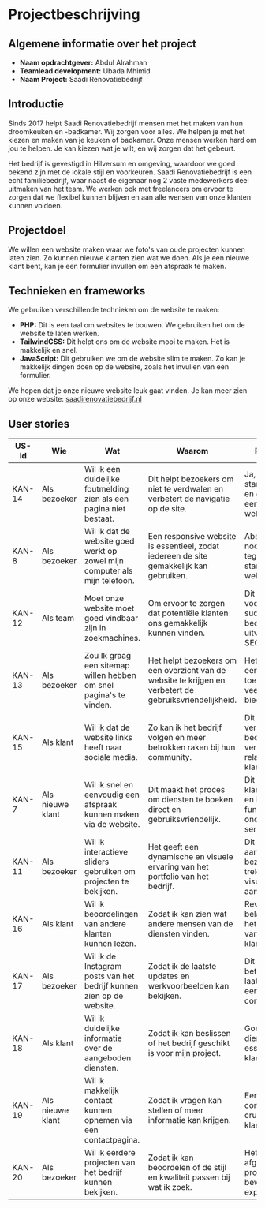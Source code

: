 # Projectbeschrijving

## Algemene informatie over het project

- **Naam opdrachtgever:** Abdul Alrahman
- **Teamlead development:** Ubada Mhimid
- **Naam Project:** Saadi Renovatiebedrijf

## Introductie

Sinds 2017 helpt Saadi Renovatiebedrijf mensen met het maken van hun droomkeuken en -badkamer. Wij zorgen voor alles. We helpen je met het kiezen en maken van je keuken of badkamer. Onze mensen werken hard om jou te helpen. Je kan kiezen wat je wilt, en wij zorgen dat het gebeurt.

Het bedrijf is gevestigd in Hilversum en omgeving, waardoor we goed bekend zijn met de lokale stijl en voorkeuren. Saadi Renovatiebedrijf is een echt familiebedrijf, waar naast de eigenaar nog 2 vaste medewerkers deel uitmaken van het team. We werken ook met freelancers om ervoor te zorgen dat we flexibel kunnen blijven en aan alle wensen van onze klanten kunnen voldoen.

## Projectdoel

We willen een website maken waar we foto's van oude projecten kunnen laten zien. Zo kunnen nieuwe klanten zien wat we doen. Als je een nieuwe klant bent, kan je een formulier invullen om een afspraak te maken.

## Technieken en frameworks

We gebruiken verschillende technieken om de website te maken:

- **PHP:** Dit is een taal om websites te bouwen. We gebruiken het om de website te laten werken.
- **TailwindCSS:** Dit helpt ons om de website mooi te maken. Het is makkelijk en snel.
- **JavaScript:** Dit gebruiken we om de website slim te maken. Zo kan je makkelijk dingen doen op de website, zoals het invullen van een formulier.

We hopen dat je onze nieuwe website leuk gaat vinden. Je kan meer zien op onze website: [saadirenovatiebedrijf.nl](https://saadirenovatiebedrijf.nl/)

## User stories

| US-id  | Wie                | Wat                                                    | Waarom                                                                                           | Realistisch?                                                                                           | Prioriteit | MoSCoW      |
|--------|--------------------|--------------------------------------------------------|--------------------------------------------------------------------------------------------------|-----------------------------------------------------------------------------------------------------|------------|-------------|
| KAN-14 | Als bezoeker       | Wil ik een duidelijke foutmelding zien als een pagina niet bestaat. | Dit helpt bezoekers om niet te verdwalen en verbetert de navigatie op de site. | Ja, dit is een standaardfunctie en draagt bij aan een professionele website.                                 | Middel     | Should have |
| KAN-8  | Als bezoeker       | Wil ik dat de website goed werkt op zowel mijn computer als mijn telefoon. | Een responsive website is essentieel, zodat iedereen de site gemakkelijk kan gebruiken. | Absoluut noodzakelijk en tegenwoordig standaard voor webontwikkeling. | Hoog       | Must have   |
| KAN-12 | Als team           | Moet onze website moet goed vindbaar zijn in zoekmachines. | Om ervoor te zorgen dat potentiële klanten ons gemakkelijk kunnen vinden. | Dit is cruciaal voor het online succes van ons bedrijf en goed uitvoerbaar met SEO. | Hoog       | Must have   |
| KAN-13 | Als bezoeker       | Zou Ik graag een sitemap willen hebben om snel pagina's te vinden. | Het helpt bezoekers om een overzicht van de website te krijgen en verbetert de gebruiksvriendelijkheid. | Het is een eenvoudige toevoeging die veel waarde kan bieden. | Laag       | Could have  |
| KAN-15 | Als klant          | Wil ik dat de website links heeft naar sociale media. | Zo kan ik het bedrijf volgen en meer betrokken raken bij hun community. | Dit is bijna een verwachting voor bedrijven en versterkt de relatie met klanten. | Middel     | Should have |
| KAN-7  | Als nieuwe klant   | Wil ik snel en eenvoudig een afspraak kunnen maken via de website. | Dit maakt het proces om diensten te boeken direct en gebruiksvriendelijk. | Dit verbetert klanttevredenheid en is een fundamenteel onderdeel van de service. | Hoog       | Must have   |
| KAN-11 | Als bezoeker       | Wil ik interactieve sliders gebruiken om projecten te bekijken. | Het geeft een dynamische en visuele ervaring van het portfolio van het bedrijf. | Dit kan de aandacht van bezoekers trekken en is visueel aantrekkelijk. | Middel     | Should have |
| KAN-16 | Als klant          | Wil ik beoordelingen van andere klanten kunnen lezen. | Zodat ik kan zien wat andere mensen van de diensten vinden.                                      | Reviews zijn belangrijk voor het vertrouwen van nieuwe klanten.       |Gemiddeld | Should have |
| KAN-17 | Als bezoeker       | Wil ik de Instagram posts van het bedrijf kunnen zien op de website. | Zodat ik de laatste updates en werkvoorbeelden kan bekijken. | Dit verhoogt de betrokkenheid en laat ons werk in een sociale context zien. | Gemiddeld | Could have |
| KAN-18 | Als klant          | Wil ik duidelijke informatie over de aangeboden diensten. | Zodat ik kan beslissen of het bedrijf geschikt is voor mijn project. | Goed beschreven diensten zijn essentieel voor klantbeslissingen. | Hoog | Must have |
| KAN-19 | Als nieuwe klant   | Wil ik makkelijk contact kunnen opnemen via een contactpagina. | Zodat ik vragen kan stellen of meer informatie kan krijgen. | Een toegankelijke contactpagina is cruciaal voor klantenservice. | Hoog | Must have |
| KAN-20 | Als bezoeker       | Wil ik eerdere projecten van het bedrijf kunnen bekijken. | Zodat ik kan beoordelen of de stijl en kwaliteit passen bij wat ik zoek. | Het tonen van afgeronde projecten is bewijs van onze expertise. | Hoog | Must have |
